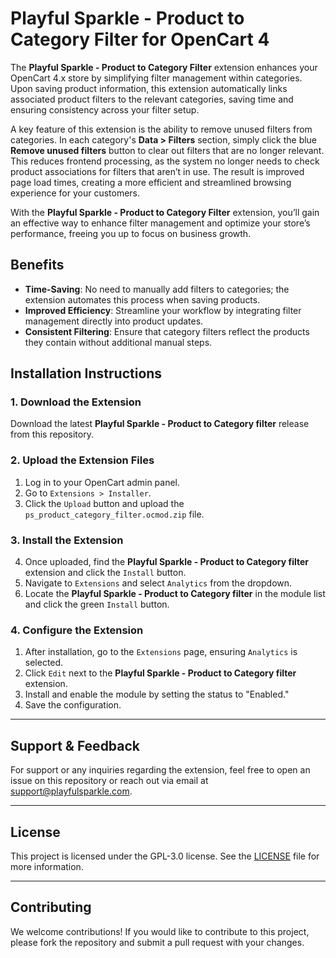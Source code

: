 # Playful Sparkle - Product to Category Filter for OpenCart 4

The **Playful Sparkle - Product to Category Filter** extension enhances your OpenCart 4.x store by simplifying filter management within categories. Upon saving product information, this extension automatically links associated product filters to the relevant categories, saving time and ensuring consistency across your filter setup.

A key feature of this extension is the ability to remove unused filters from categories. In each category's **Data > Filters** section, simply click the blue **Remove unused filters** button to clear out filters that are no longer relevant. This reduces frontend processing, as the system no longer needs to check product associations for filters that aren’t in use. The result is improved page load times, creating a more efficient and streamlined browsing experience for your customers.

With the **Playful Sparkle - Product to Category Filter** extension, you’ll gain an effective way to enhance filter management and optimize your store’s performance, freeing you up to focus on business growth.

## Benefits

- **Time-Saving**: No need to manually add filters to categories; the extension automates this process when saving products.
- **Improved Efficiency**: Streamline your workflow by integrating filter management directly into product updates.
- **Consistent Filtering**: Ensure that category filters reflect the products they contain without additional manual steps.

## Installation Instructions

### 1. Download the Extension
Download the latest **Playful Sparkle - Product to Category filter** release from this repository.

### 2. Upload the Extension Files
1. Log in to your OpenCart admin panel.
2. Go to `Extensions > Installer`.
3. Click the `Upload` button and upload the `ps_product_category_filter.ocmod.zip` file.

### 3. Install the Extension
4. Once uploaded, find the **Playful Sparkle - Product to Category filter** extension and click the `Install` button.
5. Navigate to `Extensions` and select `Analytics` from the dropdown.
6. Locate the **Playful Sparkle - Product to Category filter** in the module list and click the green `Install` button.

### 4. Configure the Extension
1. After installation, go to the `Extensions` page, ensuring `Analytics` is selected.
2. Click `Edit` next to the **Playful Sparkle - Product to Category filter** extension.
4. Install and enable the module by setting the status to "Enabled."
5. Save the configuration.

---

## Support & Feedback

For support or any inquiries regarding the extension, feel free to open an issue on this repository or reach out via email at [support@playfulsparkle.com](mailto:support@playfulsparkle.com).

---

## License

This project is licensed under the GPL-3.0 license. See the [LICENSE](./LICENSE) file for more information.

---

## Contributing

We welcome contributions! If you would like to contribute to this project, please fork the repository and submit a pull request with your changes.

